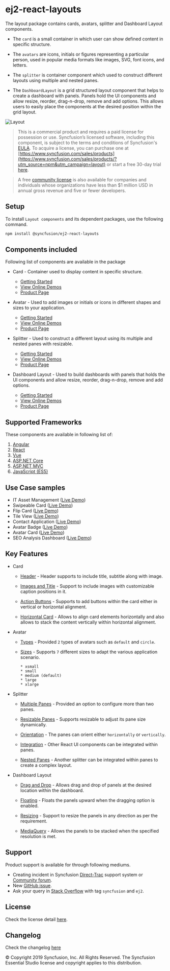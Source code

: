 # ej2-react-layouts

The layout package contains cards, avatars, splitter and Dashboard Layout components. 

* The `card` is a small container in which user can show defined content in specific structure. 

* The `avatars` are icons, initials or figures representing a particular person, used in popular media formats like images, SVG, font icons, and letters.

* The `splitter` is container component which used to construct different layouts using multiple and nested panes.

* The `DashboardLayout` is a grid structured layout component that helps to create a dashboard with panels. Panels hold the UI components and allow resize, reorder, drag-n-drop, remove and add options. This allows users to easily place the components at the desired position within the grid layout.

![Layout](https://ej2.syncfusion.com/products/images/layout/readme.png)

> This is a commercial product and requires a paid license for possession or use. Syncfusion’s licensed software, including this component, is subject to the terms and conditions of Syncfusion's [EULA](https://www.syncfusion.com/eula/es/). To acquire a license, you can purchase one at [https://www.syncfusion.com/sales/products](https://www.syncfusion.com/sales/products/?utm_source=npm&utm_campaign=layout) or start a free 30-day trial [here](https://www.syncfusion.com/account/manage-trials/start-trials/?utm_source=npm&utm_campaign=layout).

> A free [community license](https://www.syncfusion.com/products/communitylicense/?utm_source=npm&utm_campaign=layout) is also available for companies and individuals whose organizations have less than $1 million USD in annual gross revenue and five or fewer developers.

## Setup

To install `Layout components` and its dependent packages, use the following command.

```sh
npm install @syncfusion/ej2-react-layouts
```

## Components included

Following list of components are available in the package

* Card - Container used to display content in specific structure.
  * [Getting Started](https://ej2.syncfusion.com/react/documentation/card/getting-started/?utm_source=npm&utm_campaign=layout)
  * [View Online Demos](https://ej2.syncfusion.com/react/demos/?utm_source=npm&utm_campaign=card#/material/card/basic)
  * [Product Page](https://www.syncfusion.com/react-ui-components/card/?utm_source=npm&utm_campaign=layout)

* Avatar - Used to add images or initials or icons in different shapes and sizes to your application.
  * [Getting Started](https://ej2.syncfusion.com/react/documentation/avatar/getting-started/?utm_source=npm&utm_campaign=layout)
  * [View Online Demos](https://ej2.syncfusion.com/react/demos/?utm_source=npm&utm_campaign=avatar#/material/avatar/default)
  * [Product Page](https://www.syncfusion.com/react-ui-components/avatar/?utm_source=npm&utm_campaign=layout)

* Splitter - Used to construct a different layout using its multiple and nested panes with resizable.
  * [Getting Started](https://ej2.syncfusion.com/react/documentation/splitter/getting-started/?utm_source=npm&utm_campaign=layout)
  * [View Online Demos](https://ej2.syncfusion.com/react/demos/?utm_source=npm&utm_campaign=splitter#/material/splitter/default)
  * [Product Page](https://www.syncfusion.com/react-ui-components/splitter/?utm_source=npm&utm_campaign=layout)

* Dashboard Layout - Used to build dashboards with panels that holds the UI components and allow resize, reorder, drag-n-drop, remove and add options.
  * [Getting Started](https://ej2.syncfusion.com/react/documentation/dashboard-layout/getting-started/?utm_source=npm&utm_campaign=layout)
  * [View Online Demos](https://ej2.syncfusion.com/react/demos/?utm_source=npm&utm_campaign=dashboard-layout#/material/dashboardlayout/default.html)
  * [Product Page](https://www.syncfusion.com/react-ui-controls/dashboard-layout/?utm_source=npm&utm_campaign=layout)

## Supported Frameworks

These components are available in following list of:

1.	[Angular](https://github.com/syncfusion/ej2-angular-ui-components/tree/master/components/layouts/?utm_source=npm&utm_campaign=layout)
2.	[React](https://github.com/syncfusion/ej2-react-ui-components/tree/master/components/layouts/?utm_source=npm&utm_campaign=layout)
3.	[Vue](https://github.com/syncfusion/ej2-vue-ui-components/tree/master/components/layouts/?utm_source=npm&utm_campaign=layout)
4.	[ASP.NET Core](https://www.syncfusion.com/aspnet-core-ui-controls/?utm_source=npm&utm_campaign=layout)
5.	[ASP.NET MVC](https://www.syncfusion.com/aspnet-mvc-ui-controls/?utm_source=npm&utm_campaign=layout)
6.	[JavaScript (ES5)](https://www.syncfusion.com/javascript-ui-controls/?utm_source=npm&utm_campaign=layout)

## Use Case samples

* IT Asset Management ([Live Demo](https://ej2.syncfusion.com/showcase/vue/assetmanagement/?utm_source=npm&utm_campaign=layout))
* Swipeable Card ([Live Demo](https://ej2.syncfusion.com/demos/?utm_source=npm&utm_campaign=card#/material/card/swipeable.html))
* Flip Card ([Live Demo](https://ej2.syncfusion.com/demos/?utm_source=npm&utm_campaign=card#/material/card/flip.html))
* Tile View ([Live Demo](https://ej2.syncfusion.com/demos/?utm_source=npm&utm_campaign=card#/material/card/tile.html))
* Contact Application ([Live Demo](https://ej2.syncfusion.com/demos/?utm_source=npm&utm_campaign=avatar#/material/avatar/listview.html))
* Avatar Badge ([Live Demo](https://ej2.syncfusion.com/demos/?utm_source=npm&utm_campaign=avatar#/material/avatar/badge.html))
* Avatar Card ([Live Demo](https://ej2.syncfusion.com/demos/?utm_source=npm&utm_campaign=avatar#/material/avatar/card.html))
* SEO Analysis Dashboard ([Live Demo](https://ej2.syncfusion.com/react/demos/?utm_source=npm&utm_campaign=dashboard-layout#/material/dashboard-layout/analytics-dashboard.html))

## Key Features

* Card
  * [Header](https://ej2.syncfusion.com/react/demos/?utm_source=npm&utm_campaign=card#/material/card/basic) - Header supports to include title, subtitle along with image.

  * [Images and Title](https://ej2.syncfusion.com/react/demos/?utm_source=npm&utm_campaign=card#/material/card/reveal) - Support to include images with customizable caption positions in it.

  * [Action Buttons](https://ej2.syncfusion.com/react/demos/?utm_source=npm&utm_campaign=card#/material/card/vertical) - Supports to add buttons within the card either in vertical or horizontal alignment.

  * [Horizontal Card](https://ej2.syncfusion.com/react/demos/?utm_source=npm&utm_campaign=card#/material/card/horizontal) - Allows to align card elements horizontally and also allows to stack the content vertically within horizontal alignment.

* Avatar
  * [Types](https://ej2.syncfusion.com/react/demos/?utm_source=npm&utm_campaign=avatar#/material/avatar/default) - Provided `2` types of avatars such as `default` and `circle`.

  * [Sizes](https://ej2.syncfusion.com/react/demos/?utm_source=npm&utm_campaign=avatar#/material/avatar/types) - Supports `7` different sizes to adapt the various application scenario.

        * xsmall
        * small
        * medium (default)
        * large
        * xlarge

* Splitter
  * [Multiple Panes](https://ej2.syncfusion.com/react/demos/?utm_source=npm&utm_campaign=splitter#/material/splitter/default) - Provided an option to configure more than two panes.

  * [Resizable Panes](https://ej2.syncfusion.com/react/demos/?utm_source=npm&utm_campaign=splitter#/material/splitter/code-editor-layout) - Supports resizable to adjust its pane size dynamically.

  * [Orientation](https://ej2.syncfusion.com/react/demos/?utm_source=npm&utm_campaign=splitter#/material/splitter/default) - The panes can orient either `horizontally` or `vertically`.

  * [Integration](https://ej2.syncfusion.com/react/demos/?utm_source=npm&utm_campaign=splitter#/material/splitter/accordion-navigation-menu) - Other React UI components can be integrated within panes.

  * [Nested Panes](https://ej2.syncfusion.com/react/demos/?utm_source=npm&utm_campaign=splitter#/material/splitter/code-editor-layout) - Another splitter can be integrated within panes to create a complex layout.

* Dashboard Layout
 
   * [Drag and Drop](https://ej2.syncfusion.com/react/demos/?utm_source=npm&utm_campaign=dashboard-layout#/material/dashboard-layout/properties.html) - Allows drag and drop of panels at the desired location within the dashboard.

   * [Floating](https://ej2.syncfusion.com/react/demos/?utm_source=npm&utm_campaign=dashboard-layout#/material/dashboard-layout/properties.html) - Floats the panels upward when the dragging option is enabled.

   * [Resizing](https://ej2.syncfusion.com/react/demos/?utm_source=npm&utm_campaign=dashboard-layout#/material/dashboard-layout/properties.html) - Support to resize the panels in any direction as per the requirement.

   * [MediaQuery](https://ej2.syncfusion.com/react/demos/?utm_source=npm&utm_campaign=dashboard-layout#/material/dashboard-layout/default.html) - Allows the panels to be stacked when the specified resolution is met.

## Support

Product support is available for through following mediums.

* Creating incident in Syncfusion [Direct-Trac](https://www.syncfusion.com/support/directtrac/incidents/?utm_source=npm&utm_campaign=layout) support system or [Community forum](https://www.syncfusion.com/forums/essential-js2/?utm_source=npm&utm_campaign=layout).
* New [GitHub issue](https://github.com/syncfusion/ej2-react-ui-components/issues/new/?utm_source=npm&utm_campaign=layout).
* Ask your query in [Stack Overflow](https://stackoverflow.com/?utm_source=npm&utm_campaign=layout) with tag `syncfusion` and `ej2`.

## License

Check the license detail [here](https://github.com/syncfusion/ej2-react-ui-components/blob/master/license/?utm_source=npm&utm_campaign=layout).

## Changelog

Check the changelog [here](https://github.com/syncfusion/ej2-react-ui-components/blob/master/components/layouts/CHANGELOG.md/?utm_source=npm&utm_campaign=layout)

© Copyright 2019 Syncfusion, Inc. All Rights Reserved. The Syncfusion Essential Studio license and copyright applies to this distribution.
